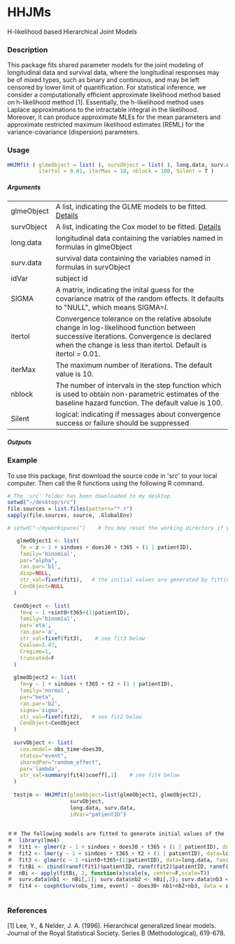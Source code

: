 # HHJMs
H-likelihood based Hierarchical Joint Models

### Description

This package fits shared parameter models for the joint modeling of longitudinal data and survival data, where the longitudinal responses may be of mixed types, such as binary and continuous, and may be left censored by lower limit of quantification. For statistical inference, we consider a computationally efficient approximate likelihood method based on h-likelihood method [1]. Essentially, the h-likelihood method uses Laplace approximations to the intractable integral in the likelihood. Moreover, it can produce approximate MLEs for the mean parameters and approximate restricted maximum likelihood estimates (REML) for the variance-covariance (dispersion) parameters. 

### Usage
```r
HHJMfit ( glmeObject = list( ), survObject = list( ), long.data, surv.data, idVar, 
          itertol = 0.01, iterMax = 10, nblock = 100, Silent = T )
```
<!--
where glmeObject and survObject must be in the following format:
```r
  glmeObject <- list(fm, family, par, ran.par, disp, str_val,  CenObject)
  CenObject <- list(fm, family='binomial', par, ran.par, str_val, Cvalue, Cregime, truncated)
```
-->

##### Arguments
|           |          |
|-----------|-----------|
|glmeObject | A list, indicating the GLME models to be fitted. [Details](../HHJMs/others.md) | 
|survObject | A list, indicating the Cox model to be fitted.  [Details](../HHJMs/others.md) |
|long.data  | longitudinal data containing the variables named in formulas in glmeObject |
|surv.data  | survival data containing the variables named in formulas in survObject |
|idVar      | subject id |
|SIGMA      | A matrix, indicating the inital guess for the covariance matrix of the random effects. It defaults to "NULL", which means SIGMA=*I*.|
|itertol    | Convergence tolerance on the relative absolute change in log-likelihood function between successive iterations. Convergence is declared when the change is less than itertol. Default is itertol = 0.01. |
|iterMax    | The maximum number of iterations. The default value is 10. |
|nblock     | The number of intervals in the step function which is used to obtain non-parametric estimates of the baseline hazard function. The default value is 100. |
|Silent     | logical: indicating if messages about convergence success or failure should be suppressed|

##### Outputs




<!--
```r
HHJMsummary( object, digits)
```
##### Arguments
|           |          |
|-----------|-----------|
| object |  an object for which a summary is desired |
| digits |  integer indicating  the number of decimal places to be used|

##### Output
-->

### Example 
To use this package, first download the source code in 'src' to your local computer. Then call the R functions using the following R command. 

```r
# The 'src' folder has been downloaded to my desktop.
setwd("~/desktop/src")
file.sources = list.files(pattern="*.r")
sapply(file.sources, source, .GlobalEnv)

# setwd("~/myworkspace/")    # You may reset the working directory if your data are stored in a different location. 
```

```r
   glmeObject1 <- list(
    fm = z ~ 1 + sindoes + does30 + t365 + (1 | patientID),
    family='binomial',
    par="alpha",
    ran.par='b1',
    disp=NULL,
    str_val=fixef(fit1),   # the initial values are generated by fitting the model using glmer(), see fit1 below
    CenObject=NULL
  )
  
  CenObject <- list(
    fm=c ~ 1 +sint0+t365+(1|patientID),
    family='binomial',
    par='eta',
    ran.par='a',
    str_val=fixef(fit3),    # see fit3 below
    Cvalue=1.47,
    Cregime=1,
    truncated=F 
  )
  
  glmeObject2 <- list(
    fm=y ~ 1 + sindoes + t365 + t2 + (1 | patientID),
    family='normal',
    par="beta",
    ran.par='b2',
    sigma='sigma',
    str_val=fixef(fit2),   # see fit2 below
    CenObject=CenObject
  )
  
  survObject <- list(
    cox.model= obs_time~does30,
    status="event",
    sharedPar="random_effect",  
    par='lambda',
    str_val=summary(fit4)$coeff[,1]    # see fit4 below
  )
  
  testjm <- HHJMfit(glmeObject=list(glmeObject1, glmeObject2), 
                    survObject,
                    long.data, surv.data, 
                    idVar="patientID")
                    
                  
＃＃ The following models are fitted to generate initial values of the fixed parameters for HHJMfit(). 
＃  library(lme4)
＃  fit1 <- glmer(z ~ 1 + sindoes + does30 + t365 + (1 | patientID), data=long.data, family='binomial')
＃  fit2 <- lmer(y ~ 1 + sindoes + t365 + t2 + (1 | patientID), data=long.data)
＃  fit3 <- glmer(c ~ 1 +sint0+t365+(1|patientID), data=long.data, family="binomial")
＃  fitBi <- cbind(ranef(fit1)$patientID, ranef(fit2)$patientID, ranef(fit3)$patientID)
＃  nBi <- apply(fitBi, 2, function(x)scale(x, center=F,scale=T))
＃  surv.data$nb1 <- nBi[,1]; surv.data$nb2 <- nBi[,2]; surv.data$nb3 <- nBi[,3]
＃  fit4 <- coxph(Surv(obs_time, event) ~ does30+ nb1+nb2+nb3, data = surv.data)
  
```


### References
[1] Lee, Y., & Nelder, J. A. (1996). Hierarchical generalized linear models. Journal of the Royal Statistical Society. Series B (Methodological), 619-678.
